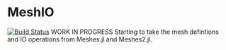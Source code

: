 # MeshIO

[![Build Status](https://travis-ci.org/SimonDanisch/MeshIO.jl.svg?branch=master)](https://travis-ci.org/SimonDanisch/MeshIO.jl)
WORK IN PROGRESS
Starting to take the mesh defintions and IO operations from Meshes.jl and Meshes2.jl.

